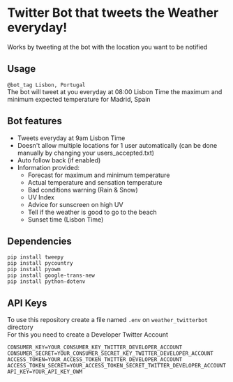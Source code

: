 # Twitter Bot that tweets the Weather everyday!
Works by tweeting at the bot with the location you want to be notified  

## Usage
`@bot_tag Lisbon, Portugal`  
The bot will tweet at you everyday at 08:00 Lisbon Time the maximum and minimum expected temperature for Madrid, Spain

## Bot features
- Tweets everyday at 9am Lisbon Time
- Doesn't allow multiple locations for 1 user automatically (can be done manually by changing your users_accepted.txt)
- Auto follow back (if enabled)
- Information provided:
  - Forecast for maximum and minimum temperature
  - Actual temperature and sensation temperature
  - Bad conditions warning (Rain & Snow)
  - UV Index
  - Advice for sunscreen on high UV
  - Tell if the weather is good to go to the beach
  - Sunset time (Lisbon Time)

## Dependencies
`pip install tweepy`  
`pip install pycountry`  
`pip install pyowm`  
`pip install google-trans-new`  
`pip install python-dotenv`  

## API Keys
To use this repository create a file named `.env` on `weather_twitterbot` directory  
For this you need to create a Developer Twitter Account
```
CONSUMER_KEY=YOUR_CONSUMER_KEY_TWITTER_DEVELOPER_ACCOUNT
CONSUMER_SECRET=YOUR_CONSUMER_SECRET_KEY_TWITTER_DEVELOPER_ACCOUNT
ACCESS_TOKEN=YOUR_ACCESS_TOKEN_TWITTER_DEVELOPER_ACCOUNT
ACCESS_TOKEN_SECRET=YOUR_ACCESS_TOKEN_SECRET_TWITTER_DEVELOPER_ACCOUNT
API_KEY=YOUR_API_KEY_OWM
```
